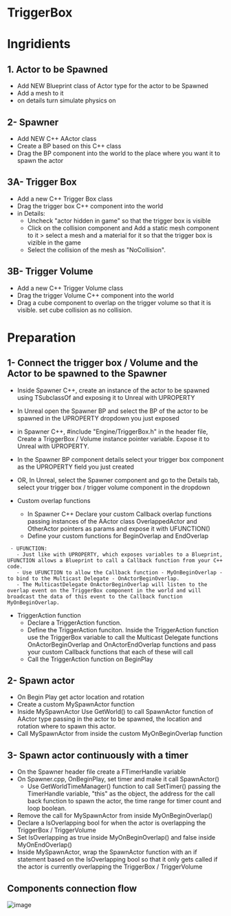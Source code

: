 # TriggerBox

# Ingridients
## 1. Actor to be Spawned
   - Add NEW Blueprint class of Actor type for the actor to be Spawned
   - Add a mesh to it
   - on details turn simulate physics on 

## 2- Spawner
   - Add NEW C++ AActor class
   - Create a BP based on this C++ class
   - Drag the BP component into the world to the place where you want it to spawn the actor

## 3A- Trigger Box
   - Add a new C++ Trigger Box class
   - Drag the trigger box C++ component into the world
   - in Details:
     - Uncheck "actor hidden in game" so that the trigger box is visible
     - Click on the collision component and Add a static mesh component to it > select a mesh and a material for it so that the trigger box is vizible in the game
     - Select the collision of the mesh as "NoCollision".

## 3B- Trigger Volume
   - Add a new C++ Trigger Volume class
   - Drag the trigger Volume C++ component into the world
   - Drag a cube component to overlap on the trigger volume so that it is visible. set cube collision as no collision.

# Preparation

## 1- Connect the trigger box / Volume and the Actor to be spawned to the Spawner
   - Inside Spawner C++, create an instance of the actor to be spawned using TSubclassOf<type> and exposing it to Unreal with UPROPERTY
   - In Unreal open the Spawner BP and select the BP of the actor to be spawned in the UPROPERTY dropdown you just exposed
   - in Spawner C++, #include "Engine/TriggerBox.h" in the header file, Create a TriggerBox / Volume instance pointer variable. Expose it to Unreal with UPROPERTY. 
   - In the Spawner BP component details select your trigger box component as the UPROPERTY field you just created
   - OR, In Unreal, select the Spawner component and go to the Details tab, select your trigger box / trigger volume component in the dropdown 
   
   - Custom overlap functions
     - In Spawner C++ Declare your custom Callback overlap functions passing instances of the AActor class OverlappedActor and OtherActor pointers as params and expose it with UFUNCTION()
     - Define your custom functions for BeginOverlap and EndOverlap
   
```
 - UFUNCTION:
   - Just like with UPROPERTY, which exposes variables to a Blueprint, UFUNCTION allows a Blueprint to call a Callback function from your C++ code. 
   - Use UFUNCTION to allow the Callback function - MyOnBeginOverlap - to bind to the Multicast Delegate - OnActorBeginOverlap.
   - The MulticastDelegate OnActorBeginOverlap will listen to the overlap event on the TriggerBox component in the world and will broadcast the data of this event to the Callback function MyOnBeginOverlap.
```
   
   - TriggerAction function
     - Declare a TriggerAction function.
     - Define the TriggerAction funciton. Inside the TriggerAction function use the TriggerBox variable to call the Multicast Delegate functions OnActorBeginOverlap and OnActorEndOverlap functions and pass your custom Callback functions that each of these will call
     - Call the TriggerAction function on BeginPlay
     
## 2- Spawn actor
   - On Begin Play get actor location and rotation
   - Create a custom MySpawnActor function
   - Inside MySpawnActor Use GetWorld() to call SpawnActor function of AActor type passing in the actor to be spawned, the location and rotation where to spawn this actor.
   - Call MySpawnActor from inside the custom MyOnBeginOverlap function 
   
## 3- Spawn actor continuously with a timer
   - On the Spawner header file create a FTimerHandle variable
   - On Spawner.cpp, OnBeginPlay, set timer and make it call SpawnActor()
     - Use GetWorldTimeManager() function to call SetTimer() passing the TimerHandle variable, "this" as the object, the address for the call back function to spawn the actor, the time range for timer count and loop boolean.
   - Remove the call for MySpawnActor from inside MyOnBeginOverlap()
   - Declare a IsOverlapping bool for when the actor is overlapping the TriggerBox / TriggerVolume
   - Set IsOverlapping as true inside MyOnBeginOverlap() and false inside MyOnEndOverlap()
   - Inside MySpawnActor, wrap the SpawnActor function with an if statement based on the IsOverlapping bool so that it only gets called if the actor is currently overlapping the TriggerBox / TriggerVolume

## Components connection flow
   ![image](https://user-images.githubusercontent.com/12215115/208297695-9d252f30-4611-4348-b784-0f3feee17bf9.png)


